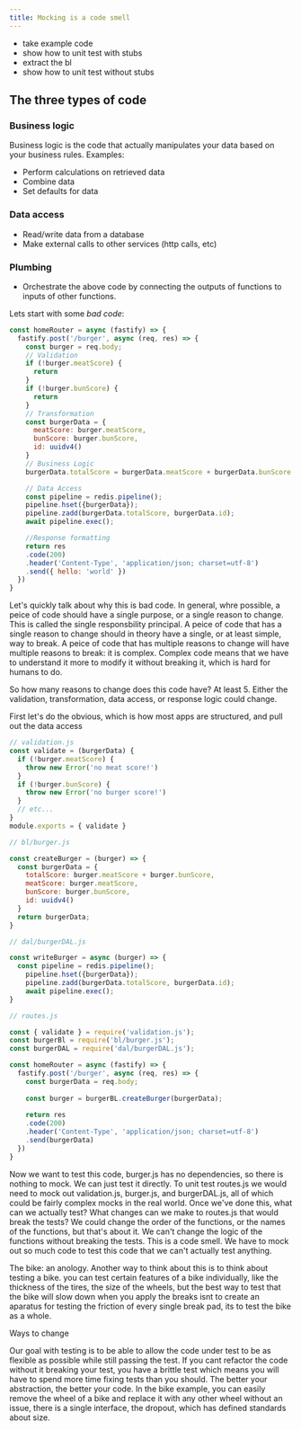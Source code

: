 ```yaml
---
title: Mocking is a code smell
---
```



- take example code
- show how to unit test with stubs
- extract the bl
- show how to unit test without stubs

## The three types of code

### Business logic
Business logic is the code that actually manipulates your data based on your business rules. Examples:

- Perform calculations on retrieved data
- Combine data
- Set defaults for data

### Data access

- Read/write data from a database
- Make external calls to other services (http calls, etc)

### Plumbing
- Orchestrate the above code by connecting the outputs of functions to inputs of other functions.


Lets start with some *bad code*:

```javascript
const homeRouter = async (fastify) => {
  fastify.post('/burger', async (req, res) => {
    const burger = req.body;
    // Validation
    if (!burger.meatScore) {
      return
    }
    if (!burger.bunScore) {
      return
    }
    // Transformation
    const burgerData = {
      meatScore: burger.meatScore,
      bunScore: burger.bunScore,
      id: uuidv4()
    }
    // Business Logic
    burgerData.totalScore = burgerData.meatScore + burgerData.bunScore

    // Data Access
    const pipeline = redis.pipeline();
    pipeline.hset({burgerData});
    pipeline.zadd(burgerData.totalScore, burgerData.id);
    await pipeline.exec();

    //Response formatting
    return res
    .code(200)
    .header('Content-Type', 'application/json; charset=utf-8')
    .send({ hello: 'world' })
  })
}

```

Let's quickly talk about why this is bad code. In general, whre possible, a peice of code should have a single purpose, 
or a single reason to change. This is called the single responsbility principal. A peice of code that has a single reason to change should in theory have a single, or at least simple, way to break. A peice of code that has multiple reasons to change will have multiple reasons to break: it is complex. Complex code means that we have to understand it more to modify it without breaking it, which is hard for humans to do.

So how many reasons to change does this code have? At least 5. Either the validation, transformation, data access, or response logic could change.

First let's do the obvious, which is how most apps are structured, and pull out the data access 


```javascript
// validation.js
const validate = (burgerData) {
  if (!burger.meatScore) {
    throw new Error('no meat score!')
  }
  if (!burger.bunScore) {
    throw new Error('no burger score!')
  }
  // etc...
}
module.exports = { validate }

// bl/burger.js

const createBurger = (burger) => {
  const burgerData = {
    totalScore: burger.meatScore + burger.bunScore,
    meatScore: burger.meatScore,
    bunScore: burger.bunScore,
    id: uuidv4()
  }
  return burgerData;
}

// dal/burgerDAL.js

const writeBurger = async (burger) => {
  const pipeline = redis.pipeline();
    pipeline.hset({burgerData});
    pipeline.zadd(burgerData.totalScore, burgerData.id);
    await pipeline.exec();
}

// routes.js

const { validate } = require('validation.js');
const burgerBl = require('bl/burger.js');
const burgerDAL = require('dal/burgerDAL.js');

const homeRouter = async (fastify) => {
  fastify.post('/burger', async (req, res) => {
    const burgerData = req.body;
    
    const burger = burgerBL.createBurger(burgerData);
    
    return res
    .code(200)
    .header('Content-Type', 'application/json; charset=utf-8')
    .send(burgerData)
  })
}

```





Now we want to test this code, burger.js has no dependencies, so there is nothing to mock. We can just test it directly.
To unit test routes.js we would need to mock out validation.js, burger.js, and burgerDAL.js, all of which could be fairly complex mocks in the real world.
Once we've done this, what can we actually test? What changes can we make to routes.js that would break the tests? We could change the order of the functions, or the names of the functions, but that's about it. We can't change the logic of the functions without breaking the tests. This is a code smell. We have to mock out so much code to test this code that we can't actually test anything.

The bike: an anology.
Another way to think about this is to think about testing a bike. you can test certain features of a bike individually, like the thickness of the tires, the size of the wheels, but the best way to test 
that the bike will slow down when you apply the breaks isnt to create an aparatus for testing the friction of every single break pad, its to test the bike as a whole. 

Ways to change

Our goal with testing is to be able to allow the code under test to be as flexible as possible while still passing the test. If you cant refactor the code without it breaking your test, you have a brittle test
which means you will have to spend more time fixing tests than you should. The better your abstraction, the better your code. In the bike example, you can easily remove the wheel of a bike and replace it with any other wheel without an issue, there is a single interface, the dropout, which has defined standards about size.
